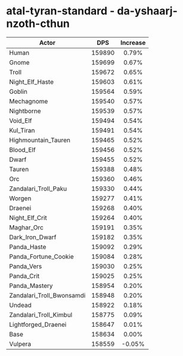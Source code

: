 # atal-tyran-standard - da-yshaarj-nzoth-cthun
| Actor | DPS | Increase |
|---|:---:|:---:|
|Human|159890|0.79%|
|Gnome|159699|0.67%|
|Troll|159672|0.65%|
|Night_Elf_Haste|159603|0.61%|
|Goblin|159564|0.59%|
|Mechagnome|159540|0.57%|
|Nightborne|159539|0.57%|
|Void_Elf|159494|0.54%|
|Kul_Tiran|159491|0.54%|
|Highmountain_Tauren|159465|0.52%|
|Blood_Elf|159456|0.52%|
|Dwarf|159455|0.52%|
|Tauren|159388|0.48%|
|Orc|159360|0.46%|
|Zandalari_Troll_Paku|159330|0.44%|
|Worgen|159277|0.41%|
|Draenei|159268|0.40%|
|Night_Elf_Crit|159264|0.40%|
|Maghar_Orc|159191|0.35%|
|Dark_Iron_Dwarf|159182|0.35%|
|Panda_Haste|159092|0.29%|
|Panda_Fortune_Cookie|159084|0.28%|
|Panda_Vers|159030|0.25%|
|Panda_Crit|159025|0.25%|
|Panda_Mastery|158954|0.20%|
|Zandalari_Troll_Bwonsamdi|158948|0.20%|
|Undead|158922|0.18%|
|Zandalari_Troll_Kimbul|158775|0.09%|
|Lightforged_Draenei|158647|0.01%|
|Base|158634|0.00%|
|Vulpera|158559|-0.05%|
